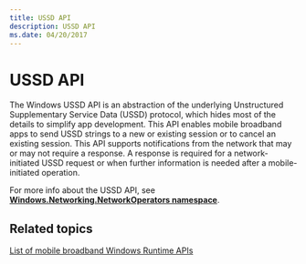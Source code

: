 ```yaml
---
title: USSD API
description: USSD API
ms.date: 04/20/2017
---
```


# USSD API


The Windows USSD API is an abstraction of the underlying Unstructured Supplementary Service Data (USSD) protocol, which hides most of the details to simplify app development. This API enables mobile broadband apps to send USSD strings to a new or existing session or to cancel an existing session. This API supports notifications from the network that may or may not require a response. A response is required for a network-initiated USSD request or when further information is needed after a mobile-initiated operation.

For more info about the USSD API, see [**Windows.Networking.NetworkOperators namespace**](/uwp/api/Windows.Networking.NetworkOperators).

## <span id="related_topics"></span>Related topics


[List of mobile broadband Windows Runtime APIs](list-of-mobile-broadband-windows-runtime-apis.md)

 

